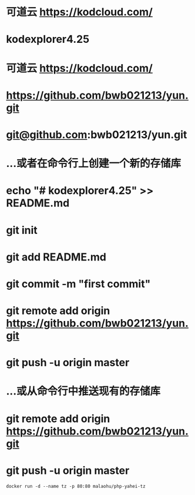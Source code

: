 # 可道云 https://kodcloud.com/

# kodexplorer4.25
# 可道云   https://kodcloud.com/

# https://github.com/bwb021213/yun.git

# git@github.com:bwb021213/yun.git

# ...或者在命令行上创建一个新的存储库
# echo "# kodexplorer4.25" >> README.md
# git init
# git add README.md
# git commit -m "first commit"
# git remote add origin https://github.com/bwb021213/yun.git
# git push -u origin master

# ...或从命令行中推送现有的存储库
# git remote add origin https://github.com/bwb021213/yun.git
# git push -u origin master

```
docker run -d --name tz -p 80:80 malaohu/php-yahei-tz
```
